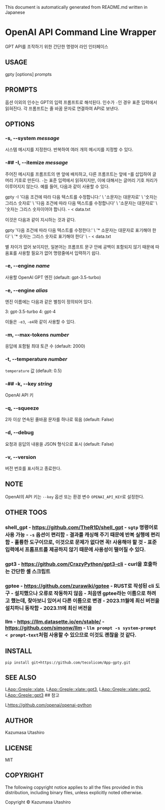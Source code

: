 This document is automatically generated from README.md written in Japanese

# OpenAI API Command Line Wrapper

GPT API를 조작하기 위한 간단한 명령어 라인 인터페이스

## USAGE

gpty [options] prompts

## PROMPTS

옵션 이외의 인수는 GPT의 입력 프롬프트로 해석된다. 인수가 `-`인 경우 표준 입력에서 읽혀진다. 각 프롬프트는 줄 바꿈 문자로 연결하여 API로 보낸다.

## OPTIONS

### -s, --system *message*

시스템 메시지를 지정한다. 반복하여 여러 개의 메시지를 지정할 수 있다.

### -## -I, --itemize *message*

주어진 메시지를 프롬프트의 맨 앞에 배치하고, 다른 프롬프트는 앞에 `*`를 삽입하여 글머리 기호로 만든다. `-`는 표준 입력에서 읽혀지지만, 이에 대해서는 글머리 기호 처리가 이루어지지 않는다. 예를 들어, 다음과 같이 사용할 수 있다.

gpty -I '다음 조건에 따라 다음 텍스트를 수정합니다:' \ '소문자는 대문자로' \ '숫자는 그리스 숫자로' \ '다음 조건에 따라 다음 텍스트를 수정합니다' \ '소문자는 대문자로' \ '숫자는 그리스 숫자이어야 합니다. - < data.txt

이것은 다음과 같이 지시하는 것과 같다.

gpty '다음 조건에 따라 다음 텍스트를 수정한다:' \ '* 소문자는 대문자로 표기해야 한다' \ '* 숫자는 그리스 숫자로 표기해야 한다' \ - < data.txt

별 차이가 없어 보이지만, 일본어는 프롬프트 문구 안에 공백이 포함되지 않기 때문에 따옴표를 사용할 필요가 없어 명령줄에서 입력하기 쉽다.

### -e, --engine *name*

사용할 OpenAI GPT 엔진 (default: gpt-3.5-turbo)

### -e, --engine *alias*

엔진 이름에는 다음과 같은 별칭이 정의되어 있다.

3: gpt-3.5-turbo 4: gpt-4

이들은 `-e3`, `-e4`와 같이 사용할 수 있다.

### -m, --max-tokens *number*

응답에 포함될 최대 토큰 수 (default: 2000)

### -t, --temperature *number*

`temperature` 값 (default: 0.5)

### -## -k, --key *string*

OpenAI API 키

### -q, --squeeze

2자 이상 연속된 줄바꿈 문자를 하나로 묶음 (default: False)

### -d, --debug

요청과 응답의 내용을 JSON 형식으로 표시 (default: False)

### -v, --version

버전 번호를 표시하고 종료한다.

## NOTE

OpenAI의 API 키는 `--key` 옵션 또는 환경 변수 `OPENAI_API_KEY`로 설정한다.

## OTHER TOOS

### shell_gpt - https://github.com/TheR1D/shell_gpt - `sgtp` 명령어로 사용 가능 - `-s` 옵션이 편리함 - 결과를 캐싱해 주기 때문에 반복 실행에 편리함 - 훌륭한 도구이므로, 이것으로 문제가 없다면 꼭! 사용해야 할 것 - 표준 입력에서 프롬프트를 제공하지 않기 때문에 사용성이 떨어질 수 있다.

### gpt3 - https://github.com/CrazyPython/gpt3-cli - curl을 호출하는 간단한 셸 스크립트

### gptee - https://github.com/zurawiki/gptee - RUST로 작성된 cli 도구 - 설치했으나 오류로 작동하지 않음 - 처음엔 gptee라는 이름으로 하려고 했는데, 찾아보니 있어서 다른 이름으로 변경 - 2023.11월에 최신 버전을 설치하니 동작함 - 2023.11에 최신 버전을

### llm - https://llm.datasette.io/en/stable/ - https://github.com/simonw/llm - `llm prompt -s system-prompt < prompt-text`처럼 사용할 수 있으므로 이것도 괜찮을 것 같다.

## INSTALL

```
pip install git+https://github.com/tecolicom/App-gpty.git
```

## SEE ALSO

L<App::Greple::xlate>, L<App::Greple::xlate::gpt3>, L<App::Greple::xlate::gpt2>, L<App::Greple::gpt3> ## 참고

L<https://github.com/openai/openai-python>

## AUTHOR

Kazumasa Utashiro

## LICENSE

MIT

## COPYRIGHT

The following copyright notice applies to all the files provided in
this distribution, including binary files, unless explicitly noted
otherwise.

Copyright © Kazumasa Utashiro
